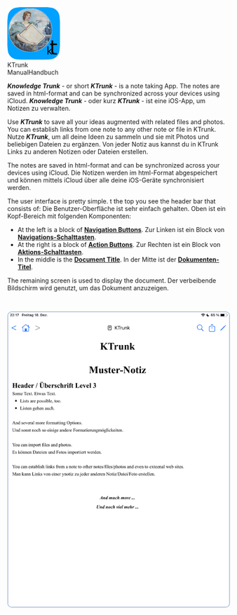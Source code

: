
<div class="logoRow">
  <div class="logoColumn logoColumnLeft">
    <img src="logo120.png">
  </div>
  <div class="logoColumn logoColumnRight">
    <div class="vCentered">
      <div class="logoTitle">KTrunk</div>
      <div class="logoTitle"><span class="en">Manual</span><span class="de">Handbuch</span></div>
    </div>
  </div>
</div>

<p>
  <span class="en"><b><i>Knowledge Trunk</i></b> - or short <b><i>KTrunk</i></b> - is a note taking App. The notes are saved in html-format and can be synchronized across your devices using iCloud.</span>
  <span class="de"><b><i>Knowledge Trunk</i></b> - oder kurz <b><i>KTrunk</i></b> - ist eine iOS-App, um Notizen zu verwalten.</span>
</p>
  <span class="en">Use <b><i>KTrunk</i></b> to save all your ideas augmented with related files and photos. You can establish links from one note to any other note or file in KTrunk.</span>
  <span class="de">Nutze <b><i>KTrunk</i></b>, um all deine Ideen zu sammeln und sie mit Photos und beliebigen Dateien zu ergänzen. Von jeder Notiz aus kannst du in KTrunk Links zu anderen Notizen oder Dateien erstellen.</span>
<p>
  <span class="en">The notes are saved in html-format and can be synchronized across your devices using iCloud.</span>
  <span class="de">Die Notizen werden im html-Format abgespeichert und können mittels iCloud über alle deine iOS-Geräte synchronisiert werden.</span>
</p>
<p>
  <span class="en">The user interface is pretty simple. t the top you see the header bar that consists of:</span>
  <span class="de">Die Benutzer-Oberfläche ist sehr einfach gehalten. Oben ist ein Kopf-Bereich mit folgenden Komponenten:</span>
</p>
<ul>
  <li>
    <span class="en">At the left is a block of <b><a href="Manual/NavigationButtons.html">Navigation Buttons</a></b>.</span>
    <span class="de">Zur Linken ist ein Block von <b><a href="Manual/NavigationButtons.html">Navigations-Schalttasten</a></b>.</span>
  </li>
  <li>
    <span class="en">At the right is a block of <b><a href="Manual/ActionButtons.html">Action Buttons</a></b>.</span>
    <span class="de">Zur Rechten ist ein Block von <b><a href="Manual/ActionButtons.html">Aktions-Schalttasten</a></b>.</span>
  </li>
  <li>
    <span class="en">In the middle is the <b><a href="Manual/DocumentTitle.html">Document Title</a></b>.</span>
    <span class="de">In der Mitte ist der <b><a href="Manual/DocumentTitle.html">Dokumenten-Titel</a></b>.</span>
  </li>
</ul>
<p>
  <span class="en">The remaining screen is used to display the document.</span>
  <span class="de">Der verbeibende Bildschirm wird genutzt, um das Dokument anzuzeigen.</span>
</p>
<p>&nbsp;</p>
<img src="Manual/SampleNote.png" style="border: 2px solid #B0C4DE; border-radius: 10px;">
<p>&nbsp;</p>
